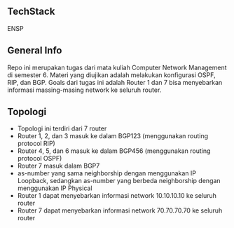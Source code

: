 ## TechStack
ENSP

## General Info
Repo ini merupakan tugas dari mata kuliah Computer Network Management di semester 6. Materi yang diujikan adalah melakukan konfigurasi OSPF, RIP, dan BGP. Goals dari tugas ini adalah Router 1 dan 7 bisa menyebarkan informasi massing-masing network ke seluruh router.

## Topologi

- Topologi ini terdiri dari 7 router 
- Router 1, 2, dan 3 masuk ke dalam BGP123 (menggunakan routing protocol RIP)
- Router 4, 5, dan 6 masuk ke dalam BGP456 (menggunakan routing protocol OSPF)
- Router 7 masuk dalam BGP7
- as-number yang sama neighborship dengan menggunakan IP Loopback, sedangkan as-number yang berbeda neighborship dengan menggunakan IP Physical
- Router 1 dapat menyebarkan informasi network 10.10.10.10 ke seluruh router
- Router 7 dapat menyebarkan informasi network 70.70.70.70 ke seluruh router
